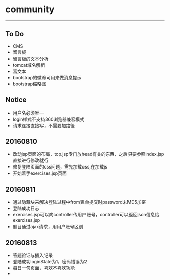 # community
---
## To Do
* CMS
* 留言板
* 留言板的文本分析
* tomcat域名解析
* 富文本
* bootstrap的徽章可用来做消息提示
* bootstrap缩略图

## Notice
* 用户名必须唯一
* login样式不支持360浏览器兼容模式
* 请求连接直接写，不需要加路径


## 20160810
* 改动jsp页面的布局，top.jsp专门放head有关的东西，之后只要参照index.jsp直接进行修改就行
* 修复登陆页面的css问题，需先加载css,在加载js
* 开始着手exercises.jsp页面

## 20160811
* 通过隐藏块来解决登陆过程中from表单提交时password未MD5加密
* 登陆成功日志
* exercises.jsp可以向controller传用户账号，controller可以返回json信息给exercises.jsp
* 题目通过ajax请求，用用户账号区别

## 20160813
* 答题验证与插入记录
* 登陆成功loginState为1，密码错误为2
* 每日一句页面，喜欢不喜欢功能
* 